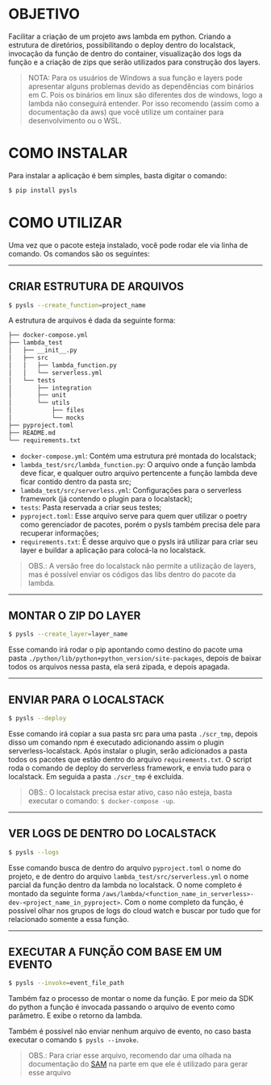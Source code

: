 # OBJETIVO
Facilitar a criação de um projeto aws lambda em python. Criando a estrutura de diretórios, possibilitando o deploy dentro do localstack, invocação da função de dentro do container, visualização dos logs da função e a criação de zips que serão utilizados para construção dos layers.

> NOTA: Para os usuários de Windows a sua função e layers pode apresentar alguns problemas devido as dependências com binários em C. Pois os binários em linux são diferentes dos de windows, logo a lambda não conseguirá entender. Por isso recomendo (assim como a documentação da aws) que você utilize um container para desenvolvimento ou o WSL.

# COMO INSTALAR
Para instalar a aplicação é bem simples, basta digitar o comando:

```sh
$ pip install pysls
```

# COMO UTILIZAR
Uma vez que o pacote esteja instalado, você pode rodar ele via linha de comando. Os comandos são os seguintes:

---
## CRIAR ESTRUTURA DE ARQUIVOS

```sh
$ pysls --create_function=project_name
```

A estrutura de arquivos é dada da seguinte forma:

```sh
├── docker-compose.yml
├── lambda_test
│   ├── __init__.py
│   ├── src
│   │   ├── lambda_function.py
│   │   └── serverless.yml
│   └── tests
│       ├── integration
│       ├── unit
│       └── utils
│           ├── files
│           └── mocks
├── pyproject.toml
├── README.md
└── requirements.txt
```

- `docker-compose.yml`: Contém uma estrutura pré montada do localstack;
- `lambda_test/src/lambda_function.py`: O arquivo onde a função lambda deve ficar, e qualquer outro arquivo pertencente a função lambda deve ficar contido dentro da pasta src;
- `lambda_test/src/serverless.yml`: Configurações para o serverless framework (já contendo o plugin para o localstack);
- `tests`: Pasta reservada a criar seus testes;
- `pyproject.toml`: Esse arquivo serve para quem quer utilizar o poetry como gerenciador de pacotes, porém o pysls também precisa dele para recuperar informações;
- `requirements.txt`: É desse arquivo que o pysls irá utilizar para criar seu layer e buildar a aplicação para colocá-la no localstack.

> OBS.: A versão free do localstack não permite a utilização de layers, mas é possível enviar os códigos das libs dentro do pacote da lambda.

---
## MONTAR O ZIP DO LAYER

```sh
$ pysls --create_layer=layer_name
```

Esse comando irá rodar o pip apontando como destino do pacote uma pasta `./python/lib/python+python_version/site-packages`, depois de baixar todos os arquivos nessa pasta, ela será zipada, e depois apagada.

---
## ENVIAR PARA O LOCALSTACK

```sh
$ pysls --deploy
```

Esse comando irá copiar a sua pasta src para uma pasta `./scr_tmp`, depois disso um comando npm é executado adicionando assim o plugin serverless-localstack. Após instalar o plugin, serão adicionados a pasta todos os pacotes que estão dentro do arquivo `requirements.txt`. O script roda o comando de deploy do serverless framework, e envia tudo para o localstack. Em seguida a pasta `./scr_tmp` é excluída.

> OBS.: O localstack precisa estar ativo, caso não esteja, basta executar o comando: `$ docker-compose -up`.

---
## VER LOGS DE DENTRO DO LOCALSTACK

```sh
$ pysls --logs
```

Esse comando busca de dentro do arquivo `pyproject.toml` o nome do projeto, e de dentro do arquivo `lambda_test/src/serverless.yml` o nome parcial da função dentro da lambda no localstack. O nome completo é montado da seguinte forma `/aws/lambda/<function_name_in_serverless>-dev-<project_name_in_pyproject>`. Com o nome completo da função, é possível olhar nos grupos de logs do cloud watch e buscar por tudo que for relacionado somente a essa função.

---
## EXECUTAR A FUNÇÃO COM BASE EM UM EVENTO

```sh
$ pysls --invoke=event_file_path
```

Também faz o processo de montar o nome da função. E por meio da SDK do python a função é invocada passando o arquivo de evento como parâmetro. E exibe o retorno da lambda.

Também é possível não enviar nenhum arquivo de evento, no caso basta executar o comando `$ pysls --invoke`.

> OBS.: Para criar esse arquivo, recomendo dar uma olhada na documentação do [SAM](https://docs.aws.amazon.com/serverless-application-model/latest/developerguide/sam-cli-command-reference-sam-local-generate-event.html) na parte em que ele é utilizado para gerar esse arquivo